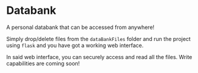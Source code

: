# Databank

A personal databank that can be accessed from anywhere!

Simply drop/delete files from the `dataBankFiles` folder and run the project using `flask` and you have got a working web interface.

In said web interface, you can securely access and read all the files. Write capabilities are coming soon!

